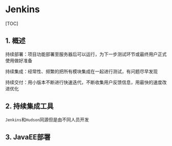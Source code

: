 # Jenkins

[TOC]

## 1. 概述

持续部署：项目功能部署至服务器后可以运行，为下一步测试环节或最终用户正式使用做好准备

持续集成：经常性、频繁的把所有模块集成在一起进行测试，有问题尽早发现

持续交付：用小版本不断进行快速迭代，不断收集用户反馈信息，用最快的速度改进优化

## 2. 持续集成工具

`Jenkins`和`Hudson`同源但是由不同人员开发

## 3. JavaEE部署

